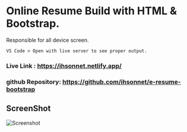 # Online Resume Build with HTML & Bootstrap.
Responsible for all device screen.

``` VS Code > Open with live server to see proper output. ```


###  Live Link : https://ihsonnet.netlify.app/ </br>
### github Repository: https://github.com/ihsonnet/e-resume-bootstrap

## ScreenShot

![Screenshot](https://raw.githubusercontent.com/ihsonnet/e-resume-bootstrap/master/screenshot.png?token=ALOU4SXYZ3YHKFU5TS62HN3BYXP24)
